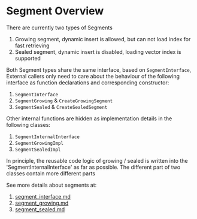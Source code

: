 # Segment Overview

There are currently two types of Segments
1. Growing segment, dynamic insert is allowed, but can not load index for fast retrieving
2. Sealed segment, dynamic insert is disabled, loading vector index is supported

Both Segment types share the same interface, based on `SegmentInterface`, External callers only need to care about the behaviour of the following interface as function declarations and corresponding constructor:

1. `SegmentInterface`
2. `SegmentGrowing` & `CreateGrowingSegment`
3. `SegmentSealed` & `CreateSealedSegment`

Other internal functions are hidden as implementation details in the following classes:

1. `SegmentInternalInterface`
2. `SegmentGrowingImpl`
3. `SegmentSealedImpl`

In principle, the reusable code logic of growing / sealed is written into the 'SegmentInternalInterface' as far as possible. The different part of two classes contain more different parts

See more details about segments at:

1. [segment_interface.md](segment_interface.md)
2. [segment_growing.md](segment_growing.md)
3. [segment_sealed.md](segment_sealed.md)
